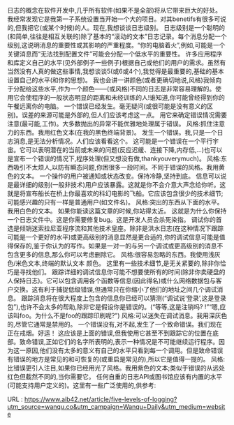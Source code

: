 日志的概念在软件开发中,几乎所有软件(如果不是全部)将从它带来巨大的好处。我经常发现它是我第一子系统设置当开始一个大的项目。对其benetifs有很多可说的,但我把它(或某个时候)的人。现在,我想谈谈日志级别。 
 日志级别是一个聪明的(和简单,往往是相互关联的)除了基本的“滚动的文本”日志记录。每个消息分配一个级别,这说明消息的重要性或其影响的严重程度。“你的电脑着火”,例如,可能是一个关键消息而“无法找到配置文件”可能会分配一个低水平的重要性。 
 许多应用程序和库定义自己的水平(见外部例子一些例子)根据自己或他们的用户的需求。虽然有当然没有人真的做这些事情,我想谈谈5(或6或4个),我觉得是最重要的,基础的基本设置自己的水平(和你的思想)。 
 我也会讲一讲颜色(或者更确切地说,风格)我倾向于分配给这些水平,作为一个颜色——(或风格)不同的日志是非常容易理解的。使用它会使程序的一般状态明显的距离和未经训练的人!谁知道,你可能曾经得到你的午餐远离你的电脑。 
 一个错误已经发生。毫无疑问(或很可能是没有意义的区别)。误差的来源可能是外部的,但人们应该考虑这一点。 
 用它来确定错误情况需要注意(最可能,工作)。大多数抛出的异常不能优雅地处理属于错误。 
 风格:抓住注意力的东西。我用红色文本(在我的黑色终端背景)。 
 发生一个错误。我,只是一个日志消息,是无法分析情况。人们应该看看这个。 
 这可能是一个错误在一个平行宇宙。它可以表明潜在的当前或未来的问题(反应迟缓、连接下降,内存低,…)也可以是宣布一个错误的情况下,程序处理(但又想没有做,thankyouverymuch)。 
 风格:东西吸引不太烦人,以防有瞬态问题,你困很多一段时间。不同于错误的风格。我用黄色的文本。 
 一个操作的用户被通知或状态改变。保持冷静,坚持到底。 
 信息可以说是最详细的级别(一般非技术)用户应该暴露。这就是你不会介意大声念给你听。这就是将宣布船长在桥上你最喜欢的科幻电影的飞船。它应该包含很少的技术细节;可能感兴趣的只有一样是普通用户(如文件名)。 
 风格:突出的东西从下面的水平。我用白色的文本。 
 如果你能读这篇文章的时候,你站得太近。 
 这就是为什么你保持一个日志文件中。这是你需要修复bug。这是开发人员会杀死染指。 
 调试你的首选是倾销迷索拉尼亚程序流和其他技术皇座。除非是洪水日志(在这种情况下跟踪可能是一个更好的水平)或更高级别的消息显然是更合适的,你的调试信息可能是值得保存的,鉴于你认为的写作。如果是一对一的与另一个调试或更高级别的消息不包含更多的信息,那么你可以考虑删除它。 
 风格:很容易忽略的东西。我使用浅灰色/米色文本,终端的默认文本 
 颜色。 
 这里有一些技术细节,是无关紧要的,除非你恰巧是寻找他们。 
 跟踪详细的调试信息你可能不想要使所有的时间(除非你卖硬盘的人保持日志)。它可以包含调用各个函数等信息(因此得名)或什么网络数据包与客户交换。这有利于捕捉低级错误,但通常只在你缩小了他们的地址之间几个调试消息。 
 跟踪消息将在很大程度上包含的信息你已经可以猜测(“调试说‘登录’,这是登录包”),也许不会太多的帮助,除非它是假设你是错误的。(“等等,这是注销吗? !”“嗯,应该叫foo。为什么不是foo的跟踪印刷呢?”) 
 风格:可以迷失在调试消息。我用深灰色的,尽管它通常是禁用的。 
 一个错误没有,对不起,发生了一个致命错误。我们现在正在戒烟。好运！ 
 这应该是上面的错误,但我使用它甚至不到跟踪它的位置在底部。致命错误,正如它们的名字所表明的,表示一种情况是不可能继续运行程序。因为这一原因,他们没有太多的意义有自己的水平只看到每一个调用。但是致命错误有错误的地方是常见的和可恢复的(或重启是常见的),所以它是值得一提的。 
 风格:比错误更引人注目,如果你已经用光了风格。我用紫色的文本;类似于错误的从远处红色但截然不同的,当你需要它。 
 任何自重的日志API或图书馆应该有内置的水平(可能支持用户定义的)。这里有一些广泛使用的,供参考: 
  
   
  URL : https://www.aib42.net/article/five-levels-of-logging?utm_source=wanqu.co&utm_campaign=Wanqu+Daily&utm_medium=website